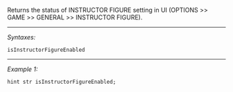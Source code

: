 Returns the status of INSTRUCTOR FIGURE setting in UI (OPTIONS >> GAME >> GENERAL >> INSTRUCTOR FIGURE).


---
*Syntaxes:*

`isInstructorFigureEnabled`

---
*Example 1:*

```sqf
hint str isInstructorFigureEnabled;
```